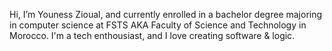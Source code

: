 Hi, I’m Youness Zioual, and currently enrolled in a bachelor degree majoring in computer science at FSTS AKA Faculty of Science and Technology in Morocco.
I'm a tech enthousiast, and I love creating software & logic.





<!---
uness7/uness7 is a ✨ special ✨ repository because its `README.md` (this file) appears on your GitHub profile.
You can click the Preview link to take a look at your changes.
--->
